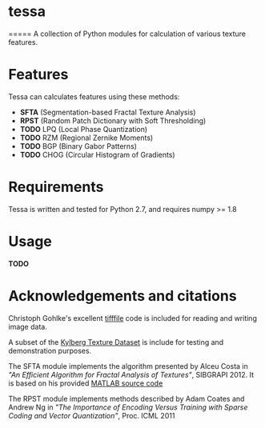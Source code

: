 # tessa
=====
A collection of Python modules for calculation of various texture features.

# Features

Tessa can calculates features using these methods:

* **SFTA** (Segmentation-based Fractal Texture Analysis)
* **RPST** (Random Patch Dictionary with Soft Thresholding)
* **TODO** LPQ (Local Phase Quantization)
* **TODO** RZM (Regional Zernike Moments)
* **TODO** BGP (Binary Gabor Patterns)
* **TODO** CHOG (Circular Histogram of Gradients)

# Requirements

Tessa is written and tested for Python 2.7, and requires numpy >= 1.8

# Usage

**TODO**

# Acknowledgements and citations

Christoph Gohlke's excellent [tifffile](http://www.lfd.uci.edu/~gohlke/code/tifffile.py.html) code is included for reading and writing image data.

A subset of the [Kylberg Texture Dataset](http://www.cb.uu.se/~gustaf/texture/) is include for testing and demonstration purposes.

The SFTA module implements the algorithm presented by Alceu Costa in *"An Efficient Algorithm for Fractal Analysis of Textures"*, SIBGRAPI 2012. It is based on his provided [MATLAB source code](http://www.mathworks.com/matlabcentral/fileexchange/37933-sfta-texture-extractor/content/sfta/sfta.m)

The RPST module implements methods described by Adam Coates and Andrew Ng in *"The Importance of Encoding Versus Training with Sparse Coding and Vector Quantization"*, Proc. ICML 2011